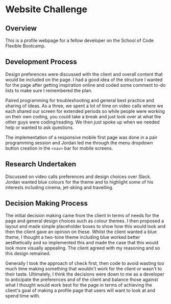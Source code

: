 # Website Challenge

## Overview

This is a profile webpage for a fellow developer on the School of Code Flexible Bootcamp.

## Development Process

Design preferences were discussed with the client and overall content that would be included on the page. I had a good idea of the structure I wanted for the page after getting inspiration online and coded some comment to-do lists to make sure I remembered the plan.

Paired programming for troubleshooting and general best practice and sharing of ideas. As a three, we spent a lot of time on video calls where we each shared our screen for extended periods so while people were working on their own coding, you could take a break and just look over at what the other guys were coding/reading. We then just spoke up when we needed help or wanted to ask questions.

The implementation of a responsive mobile first page was done in a pair programming session and Jordan led me through the menu dropdown button creation in the `<nav>` bar for mobile screens.

## Research Undertaken

Discussed on video calls preferences and design choices over Slack. Jordan wanted blue colours for the theme and to highlight some of his interests including cinema, jet-skiing and travelling.

## Decision Making Process

The initial decision making came from the client in terms of needs for the page and general design choices such as colour themes. I then proposed a layout and made simple placeholder boxes to show how this would look and then the client gave an opinion on these. Whilst the client wanted a blue theme, I thought a two-tone theme including blue worked better aesthetically and so implemented this and made the case that this would look more visually appealing. The client agreed with my reasoning and so this design remained.

Generally I took the approach of check first, then code to avoid wasting too much time making something that wouldn't work for the client or wasn't to their taste. Ultimately, I think the decisions were down to me as a developer to anticipate the preferences and of the client and balance those against what I thought would work best for the page in terms of achieving the client's goal of making a profile page that users will want to look at and spend time with.
